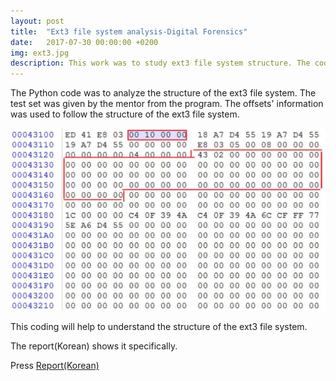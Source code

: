 ```yaml
---
layout: post
title:  "Ext3 file system analysis-Digital Forensics"
date:   2017-07-30 00:00:00 +0200
img: ext3.jpg
description: This work was to study ext3 file system structure. The code helps understanding the structure of the ext3 file system.
---
```

The Python code was to analyze the structure of the ext3 file system. The test set was given by the mentor from the program. The offsets' information was used to follow the structure of the ext3 file system.

![](ext3.jpg)

This coding will help to understand the structure of the ext3 file system.

The report(Korean) shows it specifically.

Press [Report(Korean)](ext3.pdf)

